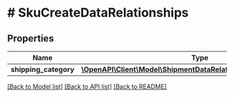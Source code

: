 # # SkuCreateDataRelationships

## Properties

Name | Type | Description | Notes
------------ | ------------- | ------------- | -------------
**shipping_category** | [**\OpenAPI\Client\Model\ShipmentDataRelationshipsShippingCategory**](ShipmentDataRelationshipsShippingCategory.md) |  |

[[Back to Model list]](../../README.md#models) [[Back to API list]](../../README.md#endpoints) [[Back to README]](../../README.md)
